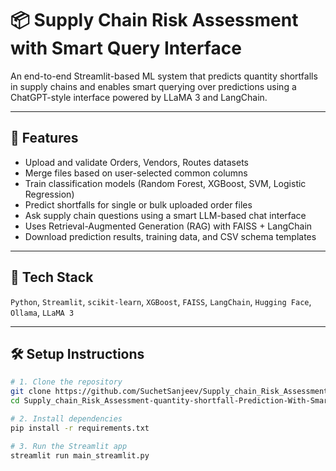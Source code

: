 # 📦 Supply Chain Risk Assessment with Smart Query Interface

An end-to-end Streamlit-based ML system that predicts quantity shortfalls in supply chains and enables smart querying over predictions using a ChatGPT-style interface powered by LLaMA 3 and LangChain.

---

## 🚀 Features

- Upload and validate Orders, Vendors, Routes datasets
- Merge files based on user-selected common columns
- Train classification models (Random Forest, XGBoost, SVM, Logistic Regression)
- Predict shortfalls for single or bulk uploaded order files
- Ask supply chain questions using a smart LLM-based chat interface
- Uses Retrieval-Augmented Generation (RAG) with FAISS + LangChain
- Download prediction results, training data, and CSV schema templates

---

## 🧱 Tech Stack

`Python`, `Streamlit`, `scikit-learn`, `XGBoost`, `FAISS`, `LangChain`, `Hugging Face`, `Ollama`, `LLaMA 3`

---

## 🛠️ Setup Instructions

```bash
# 1. Clone the repository
git clone https://github.com/SuchetSanjeev/Supply_chain_Risk_Assessment-quantity-shortfall-Prediction-With-Smart-Query-Interface-.git
cd Supply_chain_Risk_Assessment-quantity-shortfall-Prediction-With-Smart-Query-Interface-

# 2. Install dependencies
pip install -r requirements.txt

# 3. Run the Streamlit app
streamlit run main_streamlit.py
```

